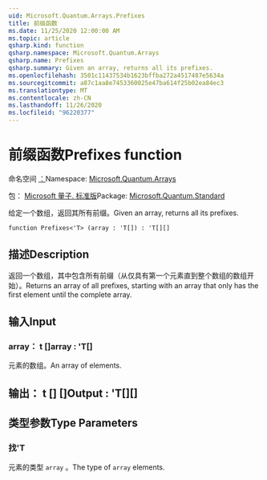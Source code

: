 ```yaml
---
uid: Microsoft.Quantum.Arrays.Prefixes
title: 前缀函数
ms.date: 11/25/2020 12:00:00 AM
ms.topic: article
qsharp.kind: function
qsharp.namespace: Microsoft.Quantum.Arrays
qsharp.name: Prefixes
qsharp.summary: Given an array, returns all its prefixes.
ms.openlocfilehash: 3501c11437534b1623bffba272a4517487e5634a
ms.sourcegitcommit: a87c1aa8e7453360025e47ba614f25b02ea84ec3
ms.translationtype: MT
ms.contentlocale: zh-CN
ms.lasthandoff: 11/26/2020
ms.locfileid: "96220377"
---
```

# <a name="prefixes-function"></a><span data-ttu-id="af409-102">前缀函数</span><span class="sxs-lookup"><span data-stu-id="af409-102">Prefixes function</span></span>

<span data-ttu-id="af409-103">命名空间 [：](xref:Microsoft.Quantum.Arrays)</span><span class="sxs-lookup"><span data-stu-id="af409-103">Namespace: [Microsoft.Quantum.Arrays](xref:Microsoft.Quantum.Arrays)</span></span>

<span data-ttu-id="af409-104">包： [Microsoft 量子. 标准版](https://nuget.org/packages/Microsoft.Quantum.Standard)</span><span class="sxs-lookup"><span data-stu-id="af409-104">Package: [Microsoft.Quantum.Standard](https://nuget.org/packages/Microsoft.Quantum.Standard)</span></span>


<span data-ttu-id="af409-105">给定一个数组，返回其所有前缀。</span><span class="sxs-lookup"><span data-stu-id="af409-105">Given an array, returns all its prefixes.</span></span>

```qsharp
function Prefixes<'T> (array : 'T[]) : 'T[][]
```


## <a name="description"></a><span data-ttu-id="af409-106">描述</span><span class="sxs-lookup"><span data-stu-id="af409-106">Description</span></span>

<span data-ttu-id="af409-107">返回一个数组，其中包含所有前缀（从仅具有第一个元素直到整个数组的数组开始）。</span><span class="sxs-lookup"><span data-stu-id="af409-107">Returns an array of all prefixes, starting with an array that only has the first element until the complete array.</span></span>

## <a name="input"></a><span data-ttu-id="af409-108">输入</span><span class="sxs-lookup"><span data-stu-id="af409-108">Input</span></span>

### <a name="array--t"></a><span data-ttu-id="af409-109">array： t []</span><span class="sxs-lookup"><span data-stu-id="af409-109">array : 'T[]</span></span>

<span data-ttu-id="af409-110">元素的数组。</span><span class="sxs-lookup"><span data-stu-id="af409-110">An array of elements.</span></span>



## <a name="output--t"></a><span data-ttu-id="af409-111">输出： t [] []</span><span class="sxs-lookup"><span data-stu-id="af409-111">Output : 'T[][]</span></span>



## <a name="type-parameters"></a><span data-ttu-id="af409-112">类型参数</span><span class="sxs-lookup"><span data-stu-id="af409-112">Type Parameters</span></span>

### <a name="t"></a><span data-ttu-id="af409-113">找</span><span class="sxs-lookup"><span data-stu-id="af409-113">'T</span></span>

<span data-ttu-id="af409-114">元素的类型 `array` 。</span><span class="sxs-lookup"><span data-stu-id="af409-114">The type of `array` elements.</span></span>